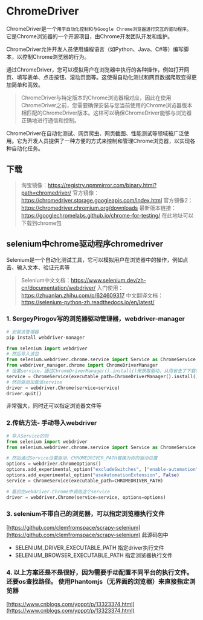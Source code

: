 # ChromeDriver

ChromeDriver是一个`用于自动化控制和与Google Chrome浏览器进行交互的驱动程序`。它是Chrome浏览器的一个开源项目，由Chrome开发团队开发和维护。

ChromeDriver允许开发人员使用编程语言（如Python、Java、C#等）编写脚本，以控制Chrome浏览器的行为。

通过ChromeDriver，您可以模拟用户在浏览器中执行的各种操作，例如打开网页、填写表单、点击按钮、滚动页面等。这使得自动化测试和网页数据爬取变得更加简单和高效。

> ChromeDriver与特定版本的Chrome浏览器相对应，因此在使用ChromeDriver之前，您需要确保安装与您当前使用的Chrome浏览器版本相匹配的ChromeDriver版本。这样可以确保ChromeDriver能够与浏览器正确地进行通信和控制。

ChromeDriver在自动化测试、网页爬虫、网页截图、性能测试等领域被广泛使用。它为开发人员提供了一种方便的方式来控制和管理Chrome浏览器，以实现各种自动化任务。



## 下载

> 淘宝镜像：https://registry.npmmirror.com/binary.html?path=chromedriver/
> 官方镜像：https://chromedriver.storage.googleapis.com/index.html
> 官方镜像2： https://chromedriver.chromium.org/downloads
> 最新版本链接：https://googlechromelabs.github.io/chrome-for-testing/  在此地址可以下载到chrome包


## selenium中chrome驱动程序chromedriver

Selenium是一个自动化测试工具，它可以模拟用户在浏览器中的操作，例如点击、输入文本、验证元素等

> Selenium中文文档：https://www.selenium.dev/zh-cn/documentation/webdriver/
> 入门使用：https://zhuanlan.zhihu.com/p/624609317
> 中文翻译文档： https://selenium-python-zh.readthedocs.io/en/latest/

### 1. SergeyPirogov写的浏览器驱动管理器，webdriver-manager

```sh
# 安装该管理器
pip install webdriver-manager
```

```py
from selenium import webdriver
# 然后导入该包
from selenium.webdriver.chrome.service import Service as ChromeService
from webdriver_manager.chrome import ChromeDriverManager
# 设置service，通过ChromeDriverManager().install()来获取驱动，从而省去了下载驱动和设置驱动的步骤
service = ChromeService(executable_path=ChromeDriverManager().install())
# 然后驱动加载该service
driver = webdriver.Chrome(service=service)
driver.quit()
```

非常强大，同时还可以指定浏览器文件等


### 2.传统方法- 手动导入webdriver

```py
# 导入Service的包
from selenium import webdriver
from selenium.webdriver.chrome.service import Service as ChromeService

# 然后通过Service设置驱动，CHROMEDRIVER_PATH替换为你的驱动位置
options = webdriver.ChromeOptions()
options.add_experimental_option("excludeSwitches", ["enable-automation"])
options.add_experimental_option("useAutomationExtension", False)
service = ChromeService(executable_path=CHROMEDRIVER_PATH)

# 最后在webdriver.Chrome中调用这个service
driver = webdriver.Chrome(service=service, options=options)

```


### 3. selenium不带自己的浏览器，可以指定浏览器执行文件

[https://github.com/clemfromspace/scrapy-selenium](https://github.com/clemfromspace/scrapy-selenium) 此源码包中

- SELENIUM_DRIVER_EXECUTABLE_PATH   指定driver执行文件
- SELENIUM_BROWSER_EXECUTABLE_PATH  指定浏览器执行文件

### 4. 以上方案还是不是很好，因为需要手动配置不同平台的执行文件。还要os查找路径。 使用Phantomjs（无界面的浏览器）来直接指定浏览器

[https://www.cnblogs.com/ypppt/p/13323374.html](https://www.cnblogs.com/ypppt/p/13323374.html)